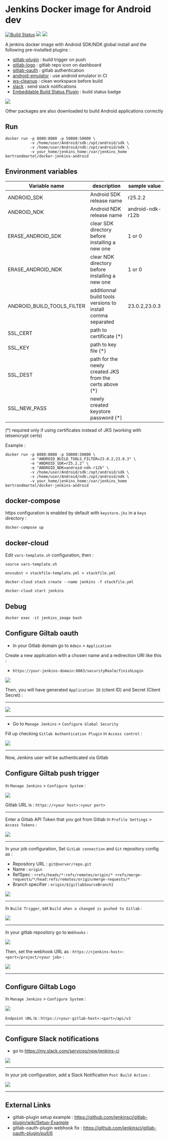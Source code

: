 # Jenkins Docker image for Android dev

[![Build Status](https://travis-ci.org/bertrandmartel/docker-jenkins-android.svg?branch=master)](https://travis-ci.org/bertrandmartel/docker-jenkins-android) [![](https://images.microbadger.com/badges/version/bertrandmartel/docker-jenkins-android.svg)](https://microbadger.com/images/bertrandmartel/docker-jenkins-android) [![](https://images.microbadger.com/badges/image/bertrandmartel/docker-jenkins-android.svg)](https://microbadger.com/images/bertrandmartel/docker-jenkins-android)

A jenkins docker image with Android SDK/NDK global install and the following pre-installed plugins :
* [gitlab-plugin](https://wiki.jenkins-ci.org/display/JENKINS/GitLab+Plugin) : build trigger on push
* [gitlab-logo](https://wiki.jenkins-ci.org/display/JENKINS/GitLab+Logo+Plugin) : gitlab repo icon on dashboard 
* [gitlab-oauth](https://wiki.jenkins-ci.org/display/JENKINS/GitLab+OAuth+Plugin) : gitlab authentication
* [android-emulator](https://wiki.jenkins-ci.org/display/JENKINS/Android+Emulator+Plugin) : use android emulator in CI
* [ws-cleanup](https://wiki.jenkins-ci.org/display/JENKINS/Workspace+Cleanup+Plugin) : clean workspace before build
* [slack](https://wiki.jenkins-ci.org/display/JENKINS/Slack+Plugin) : send slack notifications
* [Embeddable Build Status Plugin](https://wiki.jenkins-ci.org/display/JENKINS/Embeddable+Build+Status+Plugin) : build status badge

![](https://github.com/bertrandmartel/docker-jenkins-android/raw/master/img/architecture.png)

Other packages are also downloaded to build Android applications correctly

## Run

```
docker run -p 8080:8080 -p 50000:50000 \
           -v /home/user/Android/sdk:/opt/android/sdk \
           -v /home/user/Android/ndk:/opt/android/ndk \
           -v your_home/jenkins_home:/var/jenkins_home bertrandmartel/docker-jenkins-android
```

## Environment variables

| Variable name                    |  description       | sample value                                      |
|----------------------------------|---------------------------------|------------------------------------------------------------------------|
| ANDROID_SDK        | Android SDK release name   | r25.2.2 |
| ANDROID_NDK            | Android NDK release name  | android-ndk-r12b |
| ERASE_ANDROID_SDK      | clear SDK directory before installing a new one | 1 or 0 |
| ERASE_ANDROID_NDK      | clear NDK directory before installing a new one | 1 or 0 |
| ANDROID_BUILD_TOOLS_FILTER       | additionnal build tools versions to install comma separated  | 23.0.2,23.0.3   |
| SSL_CERT                         | path to certificate (*) |
| SSL_KEY                          | path to key file (*) |
| SSL_DEST                         | path for the newly created JKS from the certs above (*) |
| SSL_NEW_PASS                     | newly created keystore password (*) |

(*) required only if using certificates instead of JKS (working with letsencrypt certs)

Example :

```
docker run -p 8080:8080 -p 50000:50000 \
           -e "ANDROID_BUILD_TOOLS_FILTER=23.0.2,23.0.3" \
           -e "ANDROID_SDK=r25.2.2" \
           -e "ANDROID_NDK=android-ndk-r12b" \
           -v /home/user/Android/sdk:/opt/android/sdk \
           -v /home/user/Android/ndk:/opt/android/ndk \
           -v your_home/jenkins_home:/var/jenkins_home bertrandmartel/docker-jenkins-android
```

## docker-compose

https configuration is enabled by default with `keystore.jks` in a `keys` directory :

```
docker-compose up
```

## docker-cloud

Edit `vars-template.sh` configuration, then :
```
source vars-template.sh

envsubst < stackfile-template.yml > stackfile.yml

docker-cloud stack create --name jenkins -f stackfile.yml

docker-cloud start jenkins
```

## Debug

```
docker exec -it jenkins_image bash
```

## Configure Giltab oauth

* In your Gitlab domain go to `Admin` > `Application`

Create a new application with a chosen name and a redirection URI like this : 

* `https://your-jenkins-domain:8083/securityRealm/finishLogin`

![](https://github.com/bertrandmartel/docker-jenkins-android/raw/master/img/gitlab_app.png)

Then, you will have generated `Application ID` (client ID) and Secret (Client Secret) : 

***

![](https://github.com/bertrandmartel/docker-jenkins-android/raw/master/img/gitlab_token.png)

***

* Go to `Manage Jenkins` > `Configure Global Security`

Fill up checking `Gitlab Authentication Plugin` in `Access control` :

![](https://github.com/bertrandmartel/docker-jenkins-android/raw/master/img/oauth.png)

***

Now, Jenkins user will be authenticated via Gitlab

## Configure Giltab push trigger

In `Manage Jenkins` > `Configure System` :

![](https://github.com/bertrandmartel/docker-jenkins-android/raw/master/img/gitlab-connection.png)

Gitlab URL is : `https://<your host>:<your port>`

***

Enter a Gitlab API Token that you got from Gitlab in `Profile Settings` > `Access Tokens` :

![](https://github.com/bertrandmartel/docker-jenkins-android/raw/master/img/access-token.png)

***

In your job configuration, Set `GitLab connection` and `Git` repository config as :

* Repository URL : `git@server/repo.git`
* Name : `origin`
* RefSpec : `+refs/heads/*:refs/remotes/origin/* +refs/merge-requests/*/head:refs/remotes/origin/merge-requests/*`
* Branch specifier : `origin/${gitlabSourceBranch}`

![](https://github.com/bertrandmartel/docker-jenkins-android/raw/master/img/git-config.png)

***

In `Build Trigger`, set `Build when a changed is pushed to Gitlab` :

![](https://github.com/bertrandmartel/docker-jenkins-android/raw/master/img/build-trigger.png)

***

In your gitlab repository go to `Webhooks` :

![](https://github.com/bertrandmartel/docker-jenkins-android/raw/master/img/webhook-settings.png)

Then, set the webhook URL as : `https://<jenkins-host>:<port>/project/<your job>` :

![](https://github.com/bertrandmartel/docker-jenkins-android/raw/master/img/webhook.png)

***

## Configure Giltab Logo

In `Manage Jenkins` > `Configure System` :

![](https://github.com/bertrandmartel/docker-jenkins-android/raw/master/img/gitlab-logo.png)

`Endpoint URL` is : `https://<your-gitlab-host>:<port>/api/v3`

***

## Configure Slack notifications

* go to https://my.slack.com/services/new/jenkins-ci

![](https://github.com/bertrandmartel/docker-jenkins-android/raw/master/img/slack.png)

***

In your job configuration, add a Slack Notification `Post Build Action` :

![](https://github.com/bertrandmartel/docker-jenkins-android/raw/master/img/slack-post-build.png)

***

## External Links

* gitlab-plugin setup example : https://github.com/jenkinsci/gitlab-plugin/wiki/Setup-Example
* gitlab-oauth-plugin webhook fix : https://github.com/jenkinsci/gitlab-oauth-plugin/pull/6
